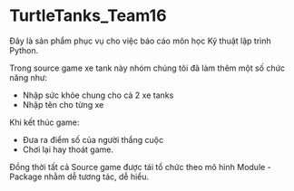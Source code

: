 # TurtleTanks_Team16

Đây là sản phẩm phục vụ cho việc báo cáo môn học Kỹ thuật lập trình Python. 

Trong source game xe tank này nhóm chúng tôi đã làm thêm một số chức năng như:
+ Nhập sức khỏe chung cho cả 2 xe tanks
+ Nhập tên cho từng xe 

Khi kết thúc game:
+ Đưa ra điểm số của người thắng cuộc
+ Chơi lại hay thoát game.

Đồng thời tất cả Source game được tái tổ chức theo mô hình Module - Package nhằm dễ tương tác, dễ hiểu.
